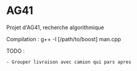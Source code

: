 AG41
====

Projet d'AG41, recherche algorithmique

Compilation : g++ -I [/path/to/boost] man.cpp


TODO :

	- Grouper livraison avec camion qui pars apres 